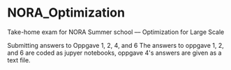 # NORA_Optimization
Take-home exam for NORA Summer school –– Optimization for Large Scale

Submitting answers to Oppgave 1, 2, 4, and 6
The answers to oppgave 1, 2, and 6 are coded as jupyer notebooks, oppgave 4's
answers are given as a text file.
